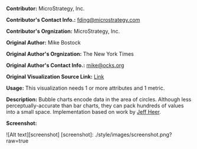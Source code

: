 **Contributor:** MicroStrategy, Inc.

**Contributor's Contact Info.:** <fding@microstrategy.com>

**Contributor's Orgnization:** MicroStrategy, Inc.

**Original Author:** Mike Bostock

**Original Author's Orgnization:** The New York Times

**Original Author's Contact Info.:** <mike@ocks.org>

**Original Visualization Source Link:** <a href = "http://bl.ocks.org/mbostock/4063269" target = "_blank">Link</a>

**Usage:** This visualization needs 1 or more attributes and 1 metric.

**Description:** Bubble charts encode data in the area of circles. Although less perceptually-accurate than bar charts, they can pack hundreds of values into a small space. Implementation based on work by [Jeff Heer](http://homes.cs.washington.edu/~jheer/).


**Screenshot:**

![Alt text][screenshot]
[screenshot]: ./style/images/screenshot.png?raw=true
